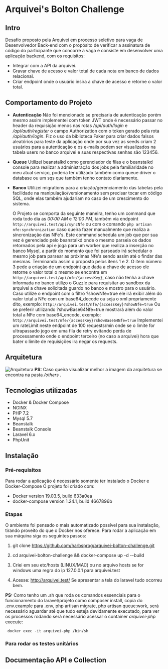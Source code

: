 # Arquivei's Bolton Challenge 

## Intro

Desafio proposto pela Arquivei em processo seletivo para vaga de Desenvolvedor Back-end com o propósito de verificar a assinatura de código do participante que concorre a vaga e consiste em desenvolver uma aplicação backend, com os requisitos:

- Integrar com a API da arquivei.
- Gravar chave de acesso e valor total de cada nota em banco de dados relacional.
- Criar endpoint onde o usuário insira a chave de acesso e retorne o valor total.

## Comportamento do Projeto
- **Autenticação**
Não foi mencionado se precisaria de autenticação porém mesmo assim implementei com token JWT onde é necessário passar no header da requisição menos nas rotas */api/auth/login* e */api/auth/register* o campo Authorization com o token gerado pela rota */api/auth/login*. Fiz o uso da biblioteca Faker para criar dados falsos aleatórios para teste da aplicação onde por sua vez as seeds criam 2 usuários para a autenticação e os e-mails podem ser visualizados na tabela users no banco arquivei e suas respectivas senhas são 123456.

- **Queue**
Utilizei beanstalkd como gerenciador de filas e o beanstalkd console para realizar a administração dos jobs pela familiaridade no meu atual serviço, poderia ter utilizado também como queue driver o database ou um sqs que também tenho contato diariamente.

- **Banco**
Utilizei migrations para a criação/gerenciamento das tabelas pela facilidade na manipulação/versionamento sem precisar tocar em código SQL, onde elas também ajudariam no caso de um crescimento do sistema.

	O Projeto se comporta da seguinte maneira, tenho um command que roda todo dia as *00:00 AM*  e *12:00 PM*, também via endpoint `http://arquivei.test/api/syncNfe` ou com o comando `php artisan nfe:synchronization` caso queira fazer manualmente  que realiza a sincronização das NFe's. Este command schedula um job que por sua vez é gerenciado pelo beanstalkd onde o mesmo parseia os dados retornados pela api e joga para um worker que realiza a inserção no banco Mysql, a partir do momento que foi parseado irá schedular o mesmo job para parsear as próximas Nfe's sendo assim até o findar das mesmas. Terminando assim o proposto pelos itens 1 e 2.
O item número 3 pede a criação de um endpoint que dada a chave de acesso ele retorne o valor total o mesmo se encontra em `http://arquivei.test/api/nfe/{accessKey}`, caso não tenha a chave informada no banco utilizo o Guzzle para requisitar ao sandbox da arquivei a chave solicitada  guardo no banco e mostro para o usuário. Caso utilize o endpoint com o filtro ?showNfe=true ele irá exibir além do valor total a NFe com um base64_decode ou seja o xml propriamente dito, exemplo: `http://arquivei.test/nfe/{accessKey}?showNfe=true`
Ou se preferir utilizando ?showBase64Nfe=true mostrará além do valor total a NFe com base64_encode, exemplo:
`http://arquivei.test/nfe/{accessKey}?showBase64Nfe=true`
Implementei um rateLimit neste endpoint de 100 requests/min onde se o limite for ultrapassado jogo em uma fila de retry evitando perda de processamento onde o endpoint terceiro (no caso a arquivei) hora que bater o limite de requisições ira negar os requests.

## Arquitetura
![Arquitetura](https://raw.githubusercontent.com/harbsprog/arquivei-bolton-challenge/master/others/Arquitetura-Challenge.png)
**PS:** Caso queira visualizar melhor a imagem da arquitetura se encontra na pasta */others* .
## Tecnologias utilizadas

- Docker & Docker Compose
- NGINX
- PHP 7.2
- Mysql 5.7
- Beanstalk
- Beanstalk Console
- Laravel 6.x
- PhpUnit
## Instalação

### Pré-requisitos
Para rodar a aplicação é necessário somente ter instalado o Docker e Docker-Compose 
O projeto foi criado com:
- Docker version 19.03.5, build 633a0ea
- docker-compose version 1.24.1, build 4667896b

### Etapas
O ambiente foi pensado o mais automatizado possível para sua instalação, tirando proveito do que o Docker nos oferece. Para rodar a aplicação em sua máquina siga os seguintes passos:

1. git clone https://github.com/harbsprog/arquivei-bolton-challenge.git

2. cd arquivei-bolton-challenge && docker-compose up -d --build

3. Criei em seu etc/hosts (LINUX/MAC) ou no arquivo hosts se for windows uma regra do ip 127.0.0.1 para arquivei.test  

4. Acesse: http://arquivei.test/ Se apresentar a tela do laravel tudo ocorreu bem.


**PS:**  Como tenho um .sh que roda os comandos essenciais para o funcionamento do laravel/projeto como composer install, copia do .env.example para .env, php artisan migrate, php artisan queue:work, será necessário aguardar até que tudo esteja devidamente executado, para ver os processos rodando será necessário acessar o container *arquivei-php* execute:

     docker exec -it arquivei-php /bin/sh

### Para rodar os testes unitários


## Documentação API e Collection

